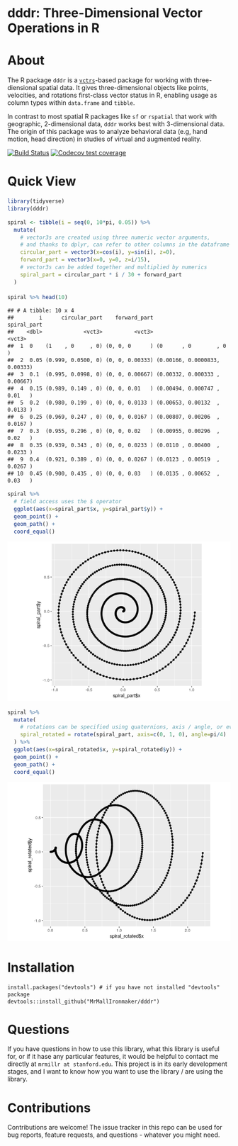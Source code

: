 dddr: Three-Dimensional Vector Operations in R
================

# About

The R package `dddr` is a
[`vctrs`](https://github.com/r-lib/vctrs/)-based package for working
with three-diensional spatial data. It gives three-dimensional objects
like points, velocities, and rotations first-class vector status in R,
enabling usage as column types within `data.frame` and `tibble`.

In contrast to most spatial R packages like `sf` or `rspatial` that work
with geographic, 2-dimensional data, `dddr` works best with
3-dimensional data. The origin of this package was to analyze behavioral
data (e.g, hand motion, head direction) in studies of virtual and
augmented reality.

<!-- badges: start -->

[![Build
Status](https://travis-ci.com/MrMallIronmaker/dddr.svg?branch=master)](https://travis-ci.com/MrMallIronmaker/dddr)
[![Codecov test
coverage](https://codecov.io/gh/MrMallIronmaker/dddr/branch/master/graph/badge.svg)](https://codecov.io/gh/MrMallIronmaker/dddr?branch=master)
<!-- badges: end -->

# Quick View

``` r
library(tidyverse)
library(dddr)
```

``` r
spiral <- tibble(i = seq(0, 10*pi, 0.05)) %>%
  mutate(
    # vector3s are created using three numeric vector arguments,
    # and thanks to dplyr, can refer to other columns in the dataframe
    circular_part = vector3(x=cos(i), y=sin(i), z=0),
    forward_part = vector3(x=0, y=0, z=i/15),
    # vector3s can be added together and multiplied by numerics 
    spiral_part = circular_part * i / 30 + forward_part
  )

spiral %>% head(10)
```

    ## # A tibble: 10 x 4
    ##        i      circular_part    forward_part                   spiral_part
    ##    <dbl>             <vct3>          <vct3>                        <vct3>
    ##  1  0    (1    , 0     , 0) (0, 0, 0      ) (0      , 0        , 0      )
    ##  2  0.05 (0.999, 0.0500, 0) (0, 0, 0.00333) (0.00166, 0.0000833, 0.00333)
    ##  3  0.1  (0.995, 0.0998, 0) (0, 0, 0.00667) (0.00332, 0.000333 , 0.00667)
    ##  4  0.15 (0.989, 0.149 , 0) (0, 0, 0.01   ) (0.00494, 0.000747 , 0.01   )
    ##  5  0.2  (0.980, 0.199 , 0) (0, 0, 0.0133 ) (0.00653, 0.00132  , 0.0133 )
    ##  6  0.25 (0.969, 0.247 , 0) (0, 0, 0.0167 ) (0.00807, 0.00206  , 0.0167 )
    ##  7  0.3  (0.955, 0.296 , 0) (0, 0, 0.02   ) (0.00955, 0.00296  , 0.02   )
    ##  8  0.35 (0.939, 0.343 , 0) (0, 0, 0.0233 ) (0.0110 , 0.00400  , 0.0233 )
    ##  9  0.4  (0.921, 0.389 , 0) (0, 0, 0.0267 ) (0.0123 , 0.00519  , 0.0267 )
    ## 10  0.45 (0.900, 0.435 , 0) (0, 0, 0.03   ) (0.0135 , 0.00652  , 0.03   )

``` r
spiral %>%
  # field access uses the $ operator
  ggplot(aes(x=spiral_part$x, y=spiral_part$y)) +
  geom_point() +
  geom_path() +
  coord_equal()
```

![](README_files/figure-gfm/unnamed-chunk-2-1.png)<!-- -->

``` r
spiral %>%
  mutate(
    # rotations can be specified using quaternions, axis / angle, or even from / to vectors
    spiral_rotated = rotate(spiral_part, axis=c(0, 1, 0), angle=pi/4)
  ) %>% 
  ggplot(aes(x=spiral_rotated$x, y=spiral_rotated$y)) +
  geom_point() +
  geom_path() +
  coord_equal()
```

![](README_files/figure-gfm/unnamed-chunk-3-1.png)<!-- -->

# Installation

    install.packages("devtools") # if you have not installed "devtools" package
    devtools::install_github("MrMallIronmaker/dddr")

# Questions

If you have questions in how to use this library, what this library is
useful for, or if it hase any particular features, it would be helpful
to contact me directly at `mrmillr at stanford.edu`. This project is in
its early development stages, and I want to know how you want to use the
library / are using the library.

# Contributions

Contributions are welcome\! The issue tracker in this repo can be used
for bug reports, feature requests, and questions - whatever you might
need.
